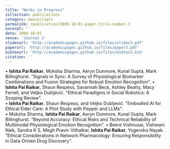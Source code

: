 ```yaml
---
title: "Works in Progress"
collection: publications
category: manuscripts
permalink: /publication/2009-10-01-paper-title-number-3
excerpt: ''
date: 2009-10-01
venue: 'Journal 1'
slidesurl: 'http://academicpages.github.io/files/slides3.pdf'
paperurl: 'http://academicpages.github.io/files/paper3.pdf'
bibtexurl: 'http://academicpages.github.io/files/bibtex3.bib'
citation: ''
---
```


•	**Ishita Pai Raikar**, Moksha Sharma, Aeryn Dunmore, Kunal Gupta, Mark Billinghurst. "Signals in Sync: A Survey of Physiological Biomarker Combinations and Fusion Strategies for Robust Emotion Recognition". 
• **Ishita Pai Raikar**, Shaun Respess, Savannah Beck, Ashley Beatty, Macy Ferrell, and Veljko Dubljević. "Ethical Paradigms in Social Robotics: A Scoping Review".  
• **Ishita Pai Raikar**, Shaun Respess, and Veljko Dubljević. "Embodied AI for Ethical Elder Care: A Pilot Study with Pepper and LLMs".  
• Moksha Sharma, **Ishita Pai Raikar**, Aeryn Dunmore, Kunal Gupta, Mark Billinghurst. “Beyond Accuracy: Ethical Risks and Technical Reliability of Multimodal Physiological Emotion Recognition”. 
• Beere Vishnusai, Vishwani Naik, Sandra K S, Megh Pravin Vithalkar, **Ishita Pai Raikar**, Yogendra Nayak. "Ethical Considerations in Network Pharmacology: Ensuring Responsibility in Data-Driven Drug Discovery". 
